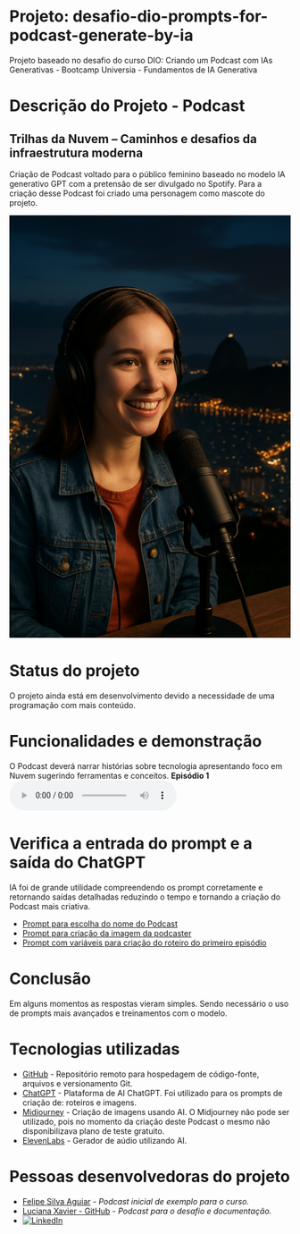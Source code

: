 # Projeto: desafio-dio-prompts-for-podcast-generate-by-ia
Projeto baseado no desafio do curso DIO: Criando um Podcast com IAs Generativas - Bootcamp Universia - Fundamentos de IA Generativa
# Descrição do Projeto - Podcast
## Trilhas da Nuvem – Caminhos e desafios da infraestrutura moderna
Criação de Podcast voltado para o público feminino baseado no modelo IA generativo GPT com a pretensão de ser divulgado no Spotify. Para a criação desse Podcast foi criado uma personagem como mascote do projeto.

![podcaster](https://github.com/LucianaXavierDaSilva/desafio-dio-prompts-for-podcast-generate-by-ia/blob/main/podcaster_half.png)

# Status do projeto
O projeto ainda está em desenvolvimento devido a necessidade de uma programação com mais conteúdo.

# Funcionalidades e demonstração
O Podcast deverá narrar histórias sobre tecnologia apresentando foco em Nuvem sugerindo ferramentas e conceitos.
**Episódio 1**
  <audio controls>
    <source src="AudioElevenLabsEpisodio1EDITADOBitrateBaixo.mp3" type="audio/mpeg">
    Seu navegador não suporta a tag de áudio.
  </audio>
  
# Verifica a entrada do prompt e a saída do ChatGPT
IA foi de grande utilidade compreendendo os prompt corretamente e retornando saídas detalhadas reduzindo o tempo e tornando a criação do Podcast mais criativa.
* [Prompt para escolha do nome do Podcast](https://chatgpt.com/share/68d462ce-dc64-8009-bbe7-861cd489dd96)
* [Prompt para criação da imagem da podcaster](https://chatgpt.com/share/68d48a20-03f0-8009-8684-81a4b0f28227)
* [Prompt com variáveis para criação do roteiro do primeiro episódio](https://chatgpt.com/s/t_68d5ad34cdf08191bc7c89d7c5c8951d)

# Conclusão
Em alguns momentos as respostas vieram simples. Sendo necessário o uso de prompts mais avançados e treinamentos com o modelo.

# Tecnologias utilizadas
* [GitHub](https://github.com/) - Repositório remoto para hospedagem de código-fonte, arquivos e versionamento Git.
* [ChatGPT](Chat.openai.com) - Plataforma de AI ChatGPT. Foi utilizado para os prompts de criação de: roteiros e imagens.
* [Midjourney](midjourney.com) - Criação de imagens usando AI. O Midjourney não pode ser utilizado, pois no momento da criação deste Podcast o mesmo não disponibilizava plano de teste gratuito.
* [ElevenLabs](https://elevenlabs.io/) - Gerador de aúdio utilizando AI.

# Pessoas desenvolvedoras do projeto
* [Felipe Silva Aguiar](https://github.com/felipeAguiarCode/prompts-for-podcast-generate-by-ia) - *Podcast inicial de exemplo para o curso.*
* [Luciana Xavier - GitHub](https://github.com/lucianaxavierdasilva) - *Podcast para o desafio e documentação.*
* <a href="https://www.linkedin.com/in/luciana-xavier-da-silva-61052614/" target="_blank"> <img src="https://img.shields.io/badge/LinkedIn-Luciana%20Xavier-blue?style=flat&logo=linkedin" alt="LinkedIn"/> </a>

